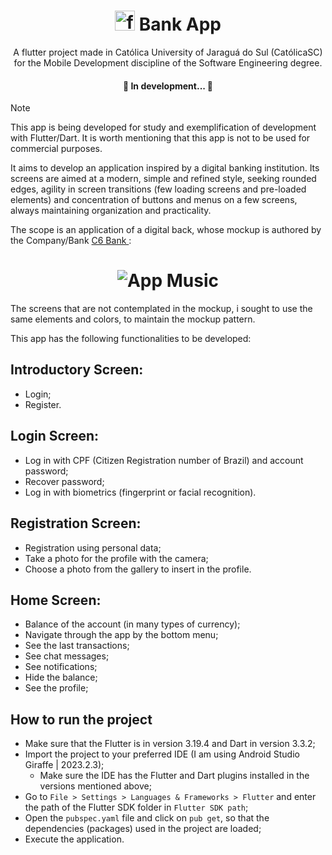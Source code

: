 <h1 align="center">
<img width="32" height="32" src="https://img.icons8.com/color/48/flutter.png" alt="flutter"/> Bank App
</h1>

<p align="center"> A flutter project made in Católica University of Jaraguá do Sul (CatólicaSC) for the Mobile Development discipline of the Software Engineering degree.</p>

<h4 align="center"> 
	🚧 In development... 🚧
</h4>

> [!NOTE]
>This app is being developed for study and exemplification of development with Flutter/Dart. It is worth mentioning that this app is not to be used for commercial purposes.

It aims to develop an application inspired by a digital banking institution. Its screens are aimed at a modern, simple and refined style, seeking rounded edges, agility in screen transitions (few loading screens and pre-loaded elements) and concentration of buttons and menus on a few screens, always maintaining organization and practicality.

The scope is an application of a digital back, whose mockup is authored by the Company/Bank <a href="https://www.c6bank.com.br/"  target="_blank"> C6 Bank </a>:
<h1 align="center">
    <img alt="App Music" title="#AppMusic" src="https://passageirodeprimeira.com/wp-content/uploads/2022/11/passageirodeprimeira.com-img-9450-323x700.jpg" />
</h1>

The screens that are not contemplated in the mockup, i sought to use the same elements and colors, to maintain the mockup pattern.

This app has the following functionalities to be developed:

## Introductory Screen:
- Login;
- Register.
  
## Login Screen:
- Log in with CPF (Citizen Registration number of Brazil) and account password;
- Recover password;
- Log in with biometrics (fingerprint or facial recognition).

## Registration Screen:
- Registration using personal data;
- Take a photo for the profile with the camera;
- Choose a photo from the gallery to insert in the profile.

## Home Screen:
- Balance of the account (in many types of currency);
- Navigate through the app by the bottom menu;
- See the last transactions;
- See chat messages;
- See notifications;
- Hide the balance;
- See the profile;

## How to run the project

- Make sure that the Flutter is in version 3.19.4 and Dart in version 3.3.2;
- Import the project to your preferred IDE (I am using Android Studio Giraffe | 2023.2.3);
  - Make sure the IDE has the Flutter and Dart plugins installed in the versions mentioned above;
- Go to `File > Settings > Languages & Frameworks > Flutter` and enter the path of the Flutter SDK folder in `Flutter SDK path`;
- Open the `pubspec.yaml` file and click on `pub get`, so that the dependencies (packages) used in the project are loaded;
- Execute the application.